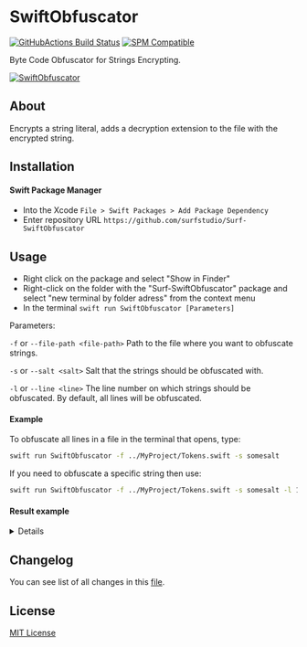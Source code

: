 # SwiftObfuscator

[![GitHubActions Build Status](https://github.com/surfstudio/Surf-SwiftObfuscator/workflows/Build/badge.svg)](https://github.com/surfstudio/Surf-SwiftObfuscator/actions)
[![SPM Compatible](https://img.shields.io/badge/SPM-compatible-blue.svg)](https://github.com/apple/swift-package-manager)

Byte Code Obfuscator for Strings Encrypting.

[![SwiftObfuscator](https://i.ibb.co/g9wMLyb/Surf-Obfuscator.png)](https://github.com/surfstudio/SurfPlaybook)

## About

Encrypts a string literal, adds a decryption extension to the file with the encrypted string.

## Installation

#### Swift Package Manager

- Into the Xcode `File > Swift Packages > Add Package Dependency`
- Enter repository URL `https://github.com/surfstudio/Surf-SwiftObfuscator`

## Usage

- Right click on the package and select "Show in Finder"
- Right-click on the folder with the "Surf-SwiftObfuscator" package and select "new terminal by folder adress" from the context menu
- In the terminal `swift run SwiftObfuscator [Parameters]`

Parameters:

`-f` or `--file-path <file-path>` Path to the file where you want to obfuscate strings.

`-s` or `--salt <salt>` Salt that the strings should be obfuscated with.

`-l` or `--line <line>` The line number on which strings should be obfuscated. By default, all lines will be obfuscated.


#### Example

To obfuscate all lines in a file in the terminal that opens, type:

```bash
swift run SwiftObfuscator -f ../MyProject/Tokens.swift -s somesalt
```
If you need to obfuscate a specific string then use:

```bash
swift run SwiftObfuscator -f ../MyProject/Tokens.swift -s somesalt -l 135
```

#### Result example

<details>Result
File before change:

```swift
import UIKit

class ViewController: UIViewController {

    enum Tokens {
        static let value1 = "value1"
        static let value2 = "value2"
        static let value3 = "value3"
    }

    override func viewDidLoad() {
        super.viewDidLoad()
        print("string1", "string2")
    }

}
```

File after change:

```swift
// swiftlint:disable line_length
import Obfuscator

import UIKit

class ViewController: UIViewController {

    enum Tokens {
    // Obfuscated from "value1"
        static let value1 = Obfuscator.default.reveal(key: [7, 22, 9, 7, 20, 70]) ?? ""
    // Obfuscated from "value2"
        static let value2 = Obfuscator.default.reveal(key: [7, 22, 9, 7, 20, 69]) ?? ""
    // Obfuscated from "value3"
        static let value3 = Obfuscator.default.reveal(key: [7, 22, 9, 7, 20, 68]) ?? ""
    }

    override func viewDidLoad() {
        super.viewDidLoad()
        print(Obfuscator.default.reveal(key: [2, 3, 23, 27, 31, 16, 84]) ?? "", Obfuscator.default.reveal(key: [2, 3, 23, 27, 31, 16, 87]) ?? "")
    }

}

fileprivate extension Obfuscator {

    @inline(__always)
    static var `default`: Obfuscator {
        return Obfuscator(withSalt: "qwer")
    }

}
```

</details>

## Changelog

You can see list of all changes in this [file](./CHANGELOG.md).

## License

[MIT License](./LICENSE)